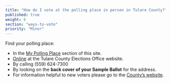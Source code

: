 ```yaml
---
title: "How do I vote at the polling place in person in Tulare County?"
published: true
weight: 6
section: "ways-to-vote"
priority: "Minor"
---
```


Find your polling place:  
- In the [My Polling Place](#section-my-polling-place) section of this site.  
- [Online](http://tularecounty.ca.gov/registrarofvoters/index.cfm/registrar-of-voters/general-information/polling-place-information/) at the Tulare County Elections Office website.  
- By calling (559) 624-7300  
- By looking on the **back cover of your Sample Ballot** for the address.  
- For information helpful to new voters please go to the [County’s website](http://tularecounty.ca.gov/registrarofvoters/index.cfm/registrar-of-voters/general-information/glossary-of-terms/).  
